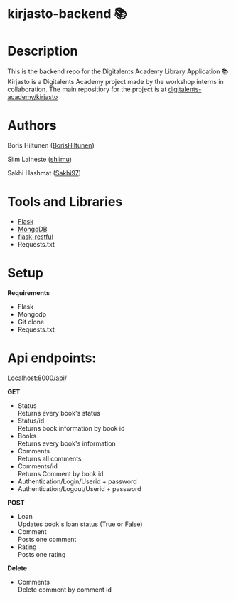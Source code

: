 # kirjasto-backend 📚

# Description
This is the backend repo for the Digitalents Academy Library Application 📚 Kirjasto is a Digitalents Academy project made by the workshop interns in collaboration. The main repositiory for the project is at [digitalents-academy/kirjasto](https://github.com/digitalents-academy/kirjasto)

# Authors
Boris Hiltunen ([BorisHiltunen](https://github.com/BorisHiltunen))

Siim Laineste ([shiimu](https://github.com/shiimu))

Sakhi Hashmat ([Sakhi97](https://github.com/Sakhi97))

# Tools and Libraries
- [Flask](https://flask.palletsprojects.com/en/2.0.x/)
- [MongoDB](https://www.mongodb.com/)
- [flask-restful](https://flask-restful.readthedocs.io/en/latest/)
- Requests.txt

# Setup

<b>Requirements</b>
- Flask
- Mongodp
- Git clone
- Requests.txt

# Api endpoints:

Localhost:8000/api/

<b>GET</b>
- Status </br>
Returns every book's status
- Status/id </br>
Returns book information by book id
- Books </br>
Returns every book's information
- Comments </br>
Returns all comments
- Comments/id </br>
Returns Comment by book id
- Authentication/Login/Userid + password
- Authentication/Logout/Userid + password

<b>POST</b>
- Loan </br>
Updates book's loan status (True or False)
- Comment </br>
Posts one comment
- Rating </br>
Posts one rating

<b>Delete</b>
- Comments </br>
Delete comment by comment id
